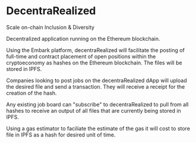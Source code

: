 # DecentraRealized
Scale on-chain Inclusion & Diversity

Decentralized application running on the Ethereum blockchain. 

Using the Embark platform, decentraRealized will facilitate the posting of full-time and contract placement of open positions within the cryptoeconomy as hashes on the Ethereum blockchain. The files will be stored in IPFS.

Companies looking to post jobs on the decentraRealized dApp will upload the desired file and send a transaction. They will receive a receipt for the creation of the hash. 

Any existing job board can "subscribe" to decentraRealized to pull from all hashes to receive an output of all files that are currently being stored in IPFS.

 Using a gas estimator to faciliate the estimate of the gas it will cost to store file in IPFS as a hash for desired unit of time. 

